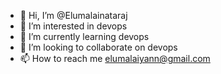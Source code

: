 - 👋 Hi, I’m @Elumalainataraj
- 👀 I’m interested in devops
- 🌱 I’m currently learning devops
- 💞️ I’m looking to collaborate on devops
- 📫 How to reach me elumalaiyann@gmail.com

<!---
Elumalainataraj/Elumalainataraj is a ✨ special ✨ repository because its `README.md` (this file) appears on your GitHub profile.
You can click the Preview link to take a look at your changes.
--->
